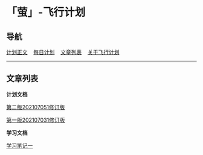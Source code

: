 # 「萤」-飞行计划

## 导航

[计划正文](http://firefly.inumy.cn/launch/plan/index)&nbsp;&nbsp;&nbsp;&nbsp;[每日计划](http://firefly.inumy.cn/launch/daliy/index)&nbsp;&nbsp;&nbsp;&nbsp;[文章列表](http://firefly.inumy.cn/launch/index)&nbsp;&nbsp;&nbsp;&nbsp;[关于飞行计划](http://firefly.inumy.cn/launch/about/index)

-----
## 文章列表

**计划文档**

[第二版202107051修订版](http://firefly.inumy.cn/launch/plan/20210705-1)

[第一版202107031修订版](http://firefly.inumy.cn/launch/plan/20210703-1)


**学习文档**

[学习笔记一](http://firefly.inumy.cn/launch/article/20210705-1)
